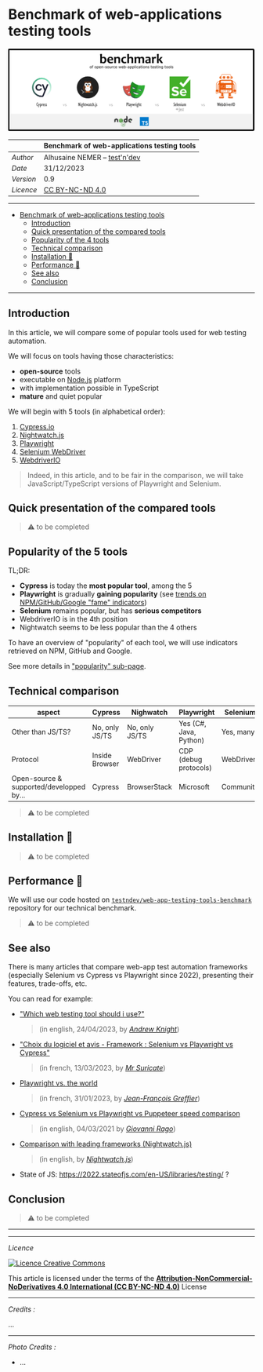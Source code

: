 # Benchmark of web-applications testing tools

![](https://github.com/testndev/web-app-testing-tools-benchmark/raw/main/doc/header-image.png)

|           | Benchmark of web-applications testing tools           |
| --------- | ----------------------------------------------------- |
| _Author_  | Alhusaine NEMER – [test'n'dev](https://testndev.com/) |
| _Date_    | 31/12/2023                                            |
| _Version_ | 0.9                                                   |
| _Licence_ | <a href="#licence">CC BY-NC-ND 4.0</a>                |

---

- [Benchmark of web-applications testing tools](#benchmark-of-web-applications-testing-tools)
  - [Introduction](#introduction)
  - [Quick presentation of the compared tools](#quick-presentation-of-the-compared-tools)
  - [Popularity of the 4 tools](#popularity-of-the-4-tools)
  - [Technical comparison](#technical-comparison)
  - [Installation 🚧](#installation-)
  - [Performance 🚧](#performance-)
  - [See also](#see-also)
  - [Conclusion](#conclusion)

---


## Introduction

In this article, we will compare some of popular tools used for web testing automation. 

We will focus on tools having those characteristics:
- **open-source** tools
- executable on [Node.js](https://nodejs.org) platform
- with implementation possible in TypeScript 
- **mature** and quiet popular

We will begin with 5 tools (in alphabetical order): 

1. [Cypress.io](https://cypress.io/)                                       
2. [Nightwatch.js](https://nightwatchjs.org)                              
3. [Playwright](https://playwright.dev/)                                  
4. [Selenium WebDriver](https://www.selenium.dev/documentation/webdriver/)
5. [WebdriverIO](https://webdriver.io/)

> Indeed, in this article, and to be fair in the comparison, we will take JavaScript/TypeScript versions of Playwright and Selenium.

## Quick presentation of the compared tools

> ⚠️ to be completed

## Popularity of the 5 tools

TL;DR:
- **Cypress** is today the **most popular tool**, among the 5
- **Playwright** is gradually **gaining popularity** (see [trends on NPM/GitHub/Google "fame" indicators](./300-web-app-testing-tools-benchmark-popularity.md))
- **Selenium** remains popular, but has **serious competitors**
- WebdriverIO is in the 4th position 
- Nightwatch seems to be less popular than the 4 others

To have an overview of "popularity" of each tool, we will use indicators retrieved on NPM, GitHub and Google.

See more details in ["popularity" sub-page](./300-web-app-testing-tools-benchmark-popularity.md).


## Technical comparison

| aspect                                   | Cypress        | Nighwatch      | Playwright             | Selenium  | WebdriverIO    |
| ---------------------------------------- | -------------- | -------------- | ---------------------- | --------- | -------------- |
| Other than JS/TS?                        | No, only JS/TS | No, only JS/TS | Yes (C#, Java, Python) | Yes, many | No, only JS/TS |
| Protocol                                 | Inside Browser | WebDriver      | CDP (debug protocols)  | WebDriver | WebDriver      |
| Open-source & supported/developped by... | Cypress        | BrowserStack   | Microsoft              | Community | Community      |
 
> ⚠️ to be completed


## Installation 🚧

> ⚠️ to be completed


## Performance 🚧


We will use our code hosted on [`testndev/web-app-testing-tools-benchmark`](https://github.com/testndev/web-app-testing-tools-benchmark/) repository for our technical benchmark.


> ⚠️ to be completed

## See also

There is many articles that compare web-app test automation frameworks (especially Selenium vs Cypress vs Playwright since 2022), presenting their features, trade-offs, etc. 

You can read for example:
- ["Which web testing tool should i use?"](https://automationpanda.com/2023/04/24/which-web-testing-tool-should-i-use)   
  > (in english, 24/04/2023, by [*Andrew Knight*](https://twitter.com/automationpanda))
- ["Choix du logiciel et avis - Framework : Selenium vs Playwright vs Cypress"](https://blog.mrsuricate.com/choix-logiciel-avis-framework-selenium-playwright-cypress)
  > (in french, 13/03/2023, by [*Mr Suricate*](https://www.mrsuricate.com/))
- [Playwright vs. the world](https://medium.com/@jfgreffier/playwright-vs-the-world-c783e9bf4fc4)
  > (in french, 31/01/2023, by [*Jean-François Greffier*](https://linktr.ee/jfgreffier))
- [Cypress vs Selenium vs Playwright vs Puppeteer speed comparison](https://rag0g.medium.com/cypress-vs-selenium-vs-playwright-vs-puppeteer-speed-comparison-73fd057c2ae9)
  > (in english, 04/03/2021 by [*Giovanni Rago*](https://rag0g.medium.com/))
- [Comparison with leading frameworks (Nightwatch.js)](https://nightwatchjs.org/guide/comparison-with-leading-frameworks.html)
  > (in english, by [*Nightwatch.js*](https://nightwatchjs.org/))
-  State of JS: https://2022.stateofjs.com/en-US/libraries/testing/ ?




## Conclusion

> ⚠️ to be completed






----


---

<a id="licence"></a>

_Licence_

<a rel="license" href="http://creativecommons.org/licenses/by-nc-nd/4.0/"><img alt="Licence Creative Commons" style="border-width:0" src="https://i.creativecommons.org/l/by-nc-nd/4.0/88x31.png" /></a> 
 

This article is licensed under the terms of the 
<a rel="license" href="http://creativecommons.org/licenses/by-nc-nd/4.0/">__Attribution-NonCommercial-NoDerivatives 4.0 International (CC BY-NC-ND 4.0)__</a> License

---

_Credits :_

...

---

_Photo Credits :_

- ...
  

